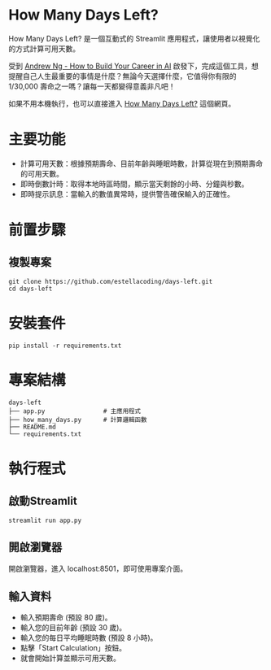 # How Many Days Left?

How Many Days Left? 是一個互動式的 Streamlit 應用程式，讓使用者以視覺化的方式計算可用天數。

受到 [Andrew Ng - How to Build Your Career in AI](https://info.deeplearning.ai/how-to-build-a-career-in-ai-book) 啟發下，完成這個工具，想提醒自己人生最重要的事情是什麼？無論今天選擇什麼，它值得你有限的 1/30,000 壽命之一嗎？讓每一天都變得意義非凡吧！

如果不用本機執行，也可以直接進入 [How Many Days Left?](https://days-left.streamlit.app/) 這個網頁。

# 主要功能
- 計算可用天數：根據預期壽命、目前年齡與睡眠時數，計算從現在到預期壽命的可用天數。
- 即時倒數計時：取得本地時區時間，顯示當天剩餘的小時、分鐘與秒數。
- 即時提示訊息：當輸入的數值異常時，提供警告確保輸入的正確性。

# 前置步驟
## 複製專案
```
git clone https://github.com/estellacoding/days-left.git
cd days-left
```

# 安裝套件
```
pip install -r requirements.txt
```

# 專案結構
```
days-left
├── app.py                # 主應用程式
├── how_many_days.py      # 計算邏輯函數
├── README.md
└── requirements.txt
```

# 執行程式
## 啟動Streamlit
```
streamlit run app.py
```
## 開啟瀏覽器
開啟瀏覽器，進入 localhost:8501，即可使用專案介面。

## 輸入資料
- 輸入預期壽命 (預設 80 歲)。
- 輸入您的目前年齡 (預設 30 歲)。
- 輸入您的每日平均睡眠時數 (預設 8 小時)。
- 點擊「Start Calculation」按鈕。
- 就會開始計算並顯示可用天數。
